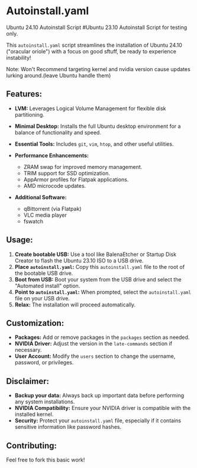 # Autoinstall.yaml
Ubuntu 24.10 Autoinstall Script
#Ubuntu 23.10 Autoinstall Script for testing only.

This `autoinstall.yaml` script streamlines the installation of Ubuntu 24.10 ("oracular oriole") with a focus on good sftuff, be ready to experience instability!

Note: Won't Recommend targeting kernel and nvidia version cause updates lurking around.(leave Ubuntu handle them)

## Features:

* **LVM:** Leverages Logical Volume Management for flexible disk partitioning.
* **Minimal Desktop:** Installs the full Ubuntu desktop environment for a balance of functionality and speed.
* **Essential Tools:** Includes `git`, `vim`, `htop`, and other useful utilities.


* **Performance Enhancements:**
    * ZRAM swap for improved memory management.
    * TRIM support for SSD optimization.
    * AppArmor profiles for Flatpak applications.
    * AMD microcode updates.

* **Additional Software:**
    * qBittorrent (via Flatpak)
    * VLC media player
    * fswatch 

## Usage:

1. **Create bootable USB:** Use a tool like BalenaEtcher or Startup Disk Creator to flash the Ubuntu 23.10 ISO to a USB drive.
2. **Place `autoinstall.yaml`:** Copy this `autoinstall.yaml` file to the root of the bootable USB drive.
3. **Boot from USB:** Boot your system from the USB drive and select the "Automated install" option.
4. **Point to `autoinstall.yaml`:** When prompted, select the `autoinstall.yaml` file on your USB drive.
5. **Relax:** The installation will proceed automatically.

## Customization:

* **Packages:** Add or remove packages in the `packages` section as needed.
* **NVIDIA Driver:** Adjust the version in the `late-commands` section if necessary.
* **User Account:** Modify the `users` section to change the username, password, or privileges.

## Disclaimer:

* **Backup your data:** Always back up important data before performing any system installations.
* **NVIDIA Compatibility:** Ensure your NVIDIA driver is compatible with the installed kernel.
* **Security:** Protect your `autoinstall.yaml` file, especially if it contains sensitive information like password hashes.

## Contributing:

Feel free to fork this basic work!
